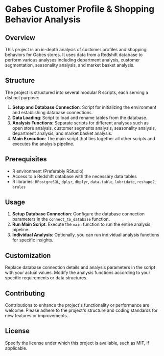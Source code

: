 # Gabes Customer Profile & Shopping Behavior Analysis

## Overview
This project is an in-depth analysis of customer profiles and shopping behaviors for Gabes stores. It uses data from a Redshift database to perform various analyses including department analysis, customer segmentation, seasonality analysis, and market basket analysis.

## Structure
The project is structured into several modular R scripts, each serving a distinct purpose:
1. **Setup and Database Connection**: Script for initializing the environment and establishing database connections.
2. **Data Loading**: Script to load and rename tables from the database.
3. **Analysis Functions**: Separate scripts for different analyses such as open store analysis, customer segments analysis, seasonality analysis, department analysis, and market basket analysis.
4. **Main Execution**: The main script that ties together all other scripts and executes the analysis pipeline.

## Prerequisites
- R environment (Preferably RStudio)
- Access to a Redshift database with the necessary data tables
- R libraries: `RPostgreSQL`, `dplyr`, `dbplyr`, `data.table`, `lubridate`, `reshape2`, `arules`

## Usage
1. **Setup Database Connection**: Configure the database connection parameters in the `connect_to_database` function.
2. **Run Main Script**: Execute the `main` function to run the entire analysis pipeline.
3. **Individual Analysis**: Optionally, you can run individual analysis functions for specific insights.

## Customization
Replace database connection details and analysis parameters in the script with your actual values. Modify the analysis functions according to your specific requirements or data structures.

## Contributing
Contributions to enhance the project's functionality or performance are welcome. Please adhere to the project's structure and coding standards for new features or improvements.

## License
Specify the license under which this project is available, such as MIT, if applicable.

